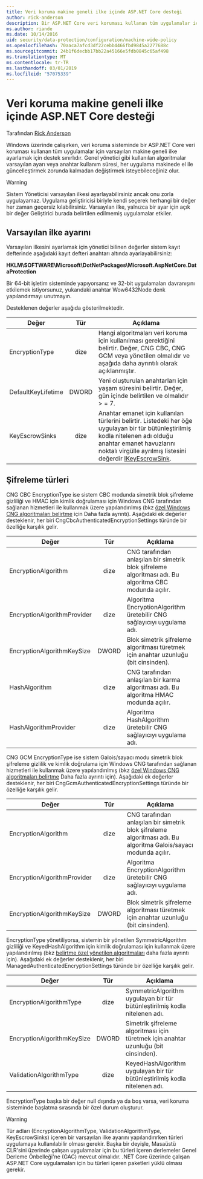 ```yaml
---
title: Veri koruma makine geneli ilke içinde ASP.NET Core desteği
author: rick-anderson
description: Bir ASP.NET Core veri koruması kullanan tüm uygulamalar için varsayılan makine geneli ilke ayarlama desteği hakkında daha fazla bilgi edinin.
ms.author: riande
ms.date: 10/14/2016
uid: security/data-protection/configuration/machine-wide-policy
ms.openlocfilehash: 70aaca7afcd3df22cebb4466fbd9845a2277688c
ms.sourcegitcommit: 24b1f6decbb17bb22a45166e5fdb0845c65af498
ms.translationtype: MT
ms.contentlocale: tr-TR
ms.lasthandoff: 03/01/2019
ms.locfileid: "57075339"
---
```

# <a name="data-protection-machine-wide-policy-support-in-aspnet-core"></a>Veri koruma makine geneli ilke içinde ASP.NET Core desteği

Tarafından [Rick Anderson](https://twitter.com/RickAndMSFT)

Windows üzerinde çalışırken, veri koruma sisteminde bir ASP.NET Core veri koruması kullanan tüm uygulamalar için varsayılan makine geneli ilke ayarlamak için destek sınırlıdır. Genel yönetici gibi kullanılan algoritmalar varsayılan ayarı veya anahtar kullanım süresi, her uygulama makinede el ile güncelleştirmek zorunda kalmadan değiştirmek isteyebileceğiniz olur.

> [!WARNING]
> Sistem Yöneticisi varsayılan ilkesi ayarlayabilirsiniz ancak onu zorla uygulayamaz. Uygulama geliştiricisi biriyle kendi seçerek herhangi bir değer her zaman geçersiz kılabilirsiniz. Varsayılan ilke, yalnızca bir ayar için açık bir değer Geliştirici burada belirtilen edilmemiş uygulamalar etkiler.

## <a name="setting-default-policy"></a>Varsayılan ilke ayarını

Varsayılan ilkesini ayarlamak için yönetici bilinen değerler sistem kayıt defterinde aşağıdaki kayıt defteri anahtarı altında ayarlayabilirsiniz:

**HKLM\SOFTWARE\Microsoft\DotNetPackages\Microsoft.AspNetCore.DataProtection**

Bir 64-bit işletim sisteminde yapıyorsanız ve 32-bit uygulamaları davranışını etkilemek istiyorsunuz, yukarıdaki anahtar Wow6432Node denk yapılandırmayı unutmayın.

Desteklenen değerler aşağıda gösterilmektedir.

| Değer              | Tür   | Açıklama |
| ------------------ | :----: | ----------- |
| EncryptionType     | dize | Hangi algoritmaları veri koruma için kullanılması gerektiğini belirtir. Değer, CNG CBC, CNG GCM veya yönetilen olmalıdır ve aşağıda daha ayrıntılı olarak açıklanmıştır. |
| DefaultKeyLifetime | DWORD  | Yeni oluşturulan anahtarları için yaşam süresini belirtir. Değer, gün içinde belirtilen ve olmalıdır > = 7. |
| KeyEscrowSinks     | dize | Anahtar emanet için kullanılan türlerini belirtir. Listedeki her öğe uygulayan bir tür bütünleştirilmiş kodla nitelenen adı olduğu anahtar emanet havuzlarını noktalı virgülle ayrılmış listesini değerdir [IKeyEscrowSink](/dotnet/api/microsoft.aspnetcore.dataprotection.keymanagement.ikeyescrowsink). |

## <a name="encryption-types"></a>Şifreleme türleri

CNG CBC EncryptionType ise sistem CBC modunda simetrik blok şifreleme gizliliği ve HMAC için kimlik doğrulaması için Windows CNG tarafından sağlanan hizmetleri ile kullanmak üzere yapılandırılmış (bkz [özel Windows CNG algoritmaları belirtme](xref:security/data-protection/configuration/overview#specifying-custom-windows-cng-algorithms) için Daha fazla ayrıntı). Aşağıdaki ek değerler desteklenir, her biri CngCbcAuthenticatedEncryptionSettings türünde bir özelliğe karşılık gelir.

| Değer                       | Tür   | Açıklama |
| --------------------------- | :----: | ----------- |
| EncryptionAlgorithm         | dize | CNG tarafından anlaşılan bir simetrik blok şifreleme algoritması adı. Bu algoritma CBC modunda açılır. |
| EncryptionAlgorithmProvider | dize | Algoritma EncryptionAlgorithm üretebilir CNG sağlayıcıyı uygulama adı. |
| EncryptionAlgorithmKeySize  | DWORD  | Blok simetrik şifreleme algoritması türetmek için anahtar uzunluğu (bit cinsinden). |
| HashAlgorithm               | dize | CNG tarafından anlaşılan bir karma algoritması adı. Bu algoritma HMAC modunda açılır. |
| HashAlgorithmProvider       | dize | Algoritma HashAlgorithm üretebilir CNG sağlayıcıyı uygulama adı. |

CNG GCM EncryptionType ise sistem Galois/sayacı modu simetrik blok şifreleme gizlilik ve kimlik doğrulama için Windows CNG tarafından sağlanan hizmetleri ile kullanmak üzere yapılandırılmış (bkz [özel Windows CNG algoritmaları belirtme](xref:security/data-protection/configuration/overview#specifying-custom-windows-cng-algorithms) Daha fazla ayrıntı için). Aşağıdaki ek değerler desteklenir, her biri CngGcmAuthenticatedEncryptionSettings türünde bir özelliğe karşılık gelir.

| Değer                       | Tür   | Açıklama |
| --------------------------- | :----: | ----------- |
| EncryptionAlgorithm         | dize | CNG tarafından anlaşılan bir simetrik blok şifreleme algoritması adı. Bu algoritma Galois/sayacı modunda açılır. |
| EncryptionAlgorithmProvider | dize | Algoritma EncryptionAlgorithm üretebilir CNG sağlayıcıyı uygulama adı. |
| EncryptionAlgorithmKeySize  | DWORD  | Blok simetrik şifreleme algoritması türetmek için anahtar uzunluğu (bit cinsinden). |

EncryptionType yönetiliyorsa, sistemin bir yönetilen SymmetricAlgorithm gizliliği ve KeyedHashAlgorithm için kimlik doğrulaması için kullanmak üzere yapılandırılmış (bkz [belirtme özel yönetilen algoritmaları](xref:security/data-protection/configuration/overview#specifying-custom-managed-algorithms) daha fazla ayrıntı için). Aşağıdaki ek değerler desteklenir, her biri ManagedAuthenticatedEncryptionSettings türünde bir özelliğe karşılık gelir.

| Değer                      | Tür   | Açıklama |
| -------------------------- | :----: | ----------- |
| EncryptionAlgorithmType    | dize | SymmetricAlgorithm uygulayan bir tür bütünleştirilmiş kodla nitelenen adı. |
| EncryptionAlgorithmKeySize | DWORD  | Simetrik şifreleme algoritması için türetmek için anahtar uzunluğu (bit cinsinden). |
| ValidationAlgorithmType    | dize | KeyedHashAlgorithm uygulayan bir tür bütünleştirilmiş kodla nitelenen adı. |

EncryptionType başka bir değer null dışında ya da boş varsa, veri koruma sisteminde başlatma sırasında bir özel durum oluşturur.

> [!WARNING]
> Tür adları (EncryptionAlgorithmType, ValidationAlgorithmType, KeyEscrowSinks) içeren bir varsayılan ilke ayarını yapılandırırken türleri uygulamaya kullanılabilir olması gerekir. Başka bir deyişle, Masaüstü CLR'sini üzerinde çalışan uygulamalar için bu türleri içeren derlemeler Genel Derleme Önbelleği'ne (GAC) mevcut olmalıdır. .NET Core üzerinde çalışan ASP.NET Core uygulamaları için bu türleri içeren paketleri yüklü olması gerekir.
